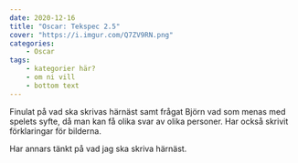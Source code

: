 ```yaml
---
date: 2020-12-16
title: "Oscar: Tekspec 2.5"
cover: "https://i.imgur.com/Q7ZV9RN.png"
categories: 
    - Oscar
tags:
    - kategorier här?
    - om ni vill
    - bottom text
---
```


Finulat på vad ska skrivas härnäst samt frågat Björn vad som menas med spelets syfte, då man kan få olika svar av olika personer.
Har också skrivit förklaringar för bilderna.

Har annars tänkt på vad jag ska skriva härnäst.
